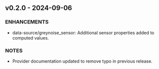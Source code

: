 ## v0.2.0 - 2024-09-06
### ENHANCEMENTS
* data-source/greynoise_sensor: Additional sensor properties added to computed values.
### NOTES
* Provider documentation updated to remove typo in previous release.
